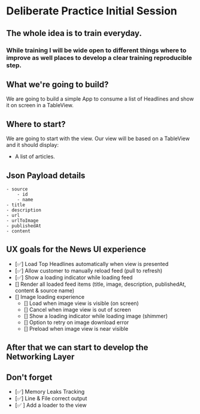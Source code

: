 # Deliberate Practice Initial Session

## The whole idea is to train everyday.
### While training I will be wide open to different things where to improve as well places to develop a clear training reproducible step.

## What we're going to build?

We are going to build a simple App to consume a list of Headlines and show it on screen in a TableView.

## Where to start?

We are going to start with the view.
Our view will be based on a TableView and it should display:

- A list of articles.

## Json Payload details
    - source
        - id
        - name
    - title
    - description
    - url
    - urlToImage
    - publishedAt
    - content

## UX goals for the News UI experience

- [✅] Load Top Headlines automatically when view is presented
- [✅] Allow customer to manually reload feed (pull to refresh)
- [✅] Show a  loading indicator while loading feed
- [] Render all loaded feed items (title, image, description, publishedAt, content & source name)
- [] Image loading experience
    - [] Load when image view is visible (on screen)
    - [] Cancel when image view is out of screen
    - [] Show a loading indicator while loading image (shimmer)
    - [] Option to retry on image download error  
    - [] Preload when image view is near visible
 
 ## After that we can start to develop the Networking Layer
 
## Don't forget

- [✅] Memory Leaks Tracking
- [✅] Line & File correct output
- [✅ ] Add a loader to the view

